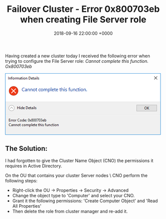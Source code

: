 ﻿---
layout: post
title:  "Failover Cluster - Error 0x800703eb when creating File Server role"
date:   2018-09-16 22:00:00 +0000
categories: FailoverCluster
tags: [failovercluster, cluster, 0x800703eb]
---
Having created a new cluster today I received the following error when trying to configure the File Server role:
*Cannot complete this function. Ox800703eb*

![](/assets/images/ErrorCreatingFileServerRole.png)

## The Solution:
I had forgotten to give the Cluster Name Object (CNO) the permissions it requires in Active Directory.

On the OU that contains your cluster Server nodes \ CNO perform the following steps:
- Right-click the OU -> Properties -> Security -> Advanced
- Change the object type to 'Computer' and select your CNO. 
- Grant it the following permissions: 'Create Computer Object' and 'Read All Properties'
- Then delete the role from cluster manager and re-add it.